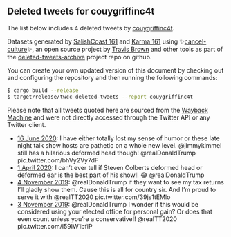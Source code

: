 ## Deleted tweets for couygriffinc4t

The list below includes 4 deleted tweets by
[couygriffinc4t](https://twitter.com/couygriffinc4t).



Datasets generated by [SalishCoast 161](https://twitter.com/SalishCoastA) and [Karma 161](https://twitter.com/KarmaOneSixOne)
using ✨[cancel-culture](https://github.com/travisbrown/cancel-culture)✨, an open source project by [Travis Brown](https://twitter.com/travisbrown) 
and other tools as part of the [deleted-tweets-archive](https://github.com/salcoast/deleted-tweets-archive/) project repo on github.

You can create your own updated version of this document by checking out and configuring the
repository and then running the following commands:

```bash
$ cargo build --release
$ target/release/twcc deleted-tweets --report couygriffinc4t
```

Please note that all tweets quoted here are sourced from the
[Wayback Machine](https://web.archive.org) and were not directly accessed through the Twitter API or
any Twitter client.

* [16 June 2020](https://web.archive.org/web/20200616044727/https://twitter.com/CouyGriffinC4T/status/1272751956168110081): I have either totally lost my sense of humor or these late night talk show hosts are pathetic on a whole new level.   @jimmykimmel  still has a hilarious deformed head though!  @realDonaldTrump  pic.twitter.com/bhVy2Vy7dF
* [ 1 April 2020](https://web.archive.org/web/20200401065644/https://twitter.com/CouyGriffinC4T/status/1245218006344429569): I can’t ever tell if Steven Colberts deformed head or deformed ear is the best part of his show!!  😂  @realDonaldTrump
* [ 4 November 2019](https://web.archive.org/web/20191104002856/https://twitter.com/CouyGriffinC4T/status/1191149433838194693): @realDonaldTrump  if they want to see my tax returns I’ll gladly show them.  Cause this is all for country sir.  And I’m proud to serve it with  @realTT2020  pic.twitter.com/39js1tEMlo
* [ 3 November 2019](https://web.archive.org/web/20191103003318/https://twitter.com/CouyGriffinC4T/status/1190787398008889344): @realDonaldTrump  I wonder if this would be considered using your elected office for personal gain?  Or does that even count unless you’re a conservative!!  @realTT2020  pic.twitter.com/I59IW1bflP
